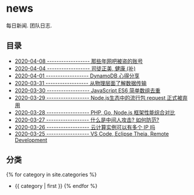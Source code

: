 # news

每日新闻. 团队日志.

## 目录

- [2020-04-08 ------------------ 那些年网吧被盗的账号][11]
- [2020-04-04 ------------------ 司徒正美, 健康 (补)][8]
- [2020-04-01 ------------------ DynamoDB 心得分享][7]
- [2020-03-31 ------------------ 从物理层面了解数据传输][9]
- [2020-03-30 ------------------ JavaScript ES6 简单数组去重][6]
- [2020-03-29 ------------------ Node.js生态中的流行包 request 正式被弃用][4]
- [2020-03-28 ------------------ PHP, Go, Node.js 框架性能综合对比][3]
- [2020-03-27 ------------------ 什么是中间人攻击? 如何防范?][2]
- [2020-03-26 ------------------ 云计算实例可以有多个 IP 吗][1]
- [2020-03-25 ------------------ VS Code, Eclipse Theia, Remote Development][5]

[1]: _posts/2020-03-26-one-instance-have-multiple-ips.md
[2]: _posts/2020-03-27-man-in-the-middle-attack.md
[3]: _posts/2020-03-28-php-go-nodejs-web-framework-benchmarks.md
[4]: _posts/2020-03-29-request-has-been-deprecated.md
[5]: _posts/2020-03-25-vs-code-eclipse-theia.md
[6]: _posts/2020-03-30-javascript-array-duplicate.md
[7]: _posts/2020-04-01-dynamodb.md
[8]: _posts/2020-04-04-rip.md
[9]: _posts/2020-03-31-use-ip-to-communicate.md
[11]: _posts/2020-04-08-internet-cafes-hack.md

## 分类

{% for category in site.categories %}
- {{ category | first }}
{% endfor %}
